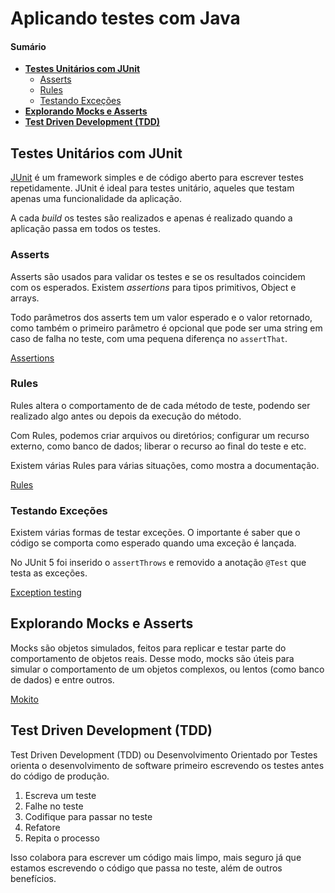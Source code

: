 # Aplicando testes com Java

#### Sumário

- **[Testes Unitários com JUnit](#testes-unitarios-com-junit)**
  - [Asserts](#asserts)
  - [Rules](#rules)
  - [Testando Exceções](#testando-exceções)
- **[Explorando Mocks e Asserts](#mocks-e-asserts)**
-   **[Test Driven Development (TDD)](#tdd)**

## Testes Unitários com JUnit <a name="testes-unitarios-com-junit"></a>

[JUnit](https://junit.org/junit4/) é um framework simples e de código aberto para escrever testes repetidamente. JUnit é ideal para testes unitário, aqueles que testam apenas uma funcionalidade da aplicação. 

A cada *build* os testes são realizados e apenas é realizado quando a aplicação passa em todos os testes.

### Asserts <a name="asserts"></a>

Asserts são usados para validar os testes e se os resultados coincidem com os esperados. Existem *assertions* para tipos primitivos, Object e arrays.

Todo parâmetros dos asserts tem um valor esperado e o valor retornado, como também o primeiro parâmetro é opcional que pode ser uma string em caso de falha no teste, com uma pequena diferença no `assertThat`. 

[Assertions](https://github.com/junit-team/junit4/wiki/Assertions)

### Rules <a name="rules"></a>

Rules altera o comportamento de de cada método de teste, podendo ser realizado algo antes ou depois da execução do método.

Com Rules, podemos criar arquivos ou diretórios; configurar um recurso externo, como banco de dados; liberar o recurso ao final do teste  e etc.

Existem várias Rules para várias situações, como mostra a documentação.

[Rules](https://github.com/junit-team/junit4/wiki/Rules)

### Testando Exceções <a name="testando-exceções"></a>

Existem várias formas de testar exceções. O importante é saber que o código se comporta como esperado quando uma exceção é lançada.

No JUnit 5 foi inserido o `assertThrows` e removido a anotação `@Test` que testa as exceções.

[Exception testing](https://github.com/junit-team/junit4/wiki/Exception-testing)

## Explorando Mocks e Asserts <a name="mocks-e-asserts"></a>

Mocks são objetos simulados, feitos para replicar e testar parte do comportamento de objetos reais. Desse modo, mocks são úteis para simular o comportamento de um objetos complexos, ou lentos (como banco de dados) e entre outros.

[Mokito](http://www.vidageek.net/2013/08/27/mockito-mocks/)

## Test Driven Development (TDD) <a name="tdd"></a>

Test Driven Development (TDD) ou Desenvolvimento Orientado por Testes orienta o desenvolvimento de software primeiro escrevendo os testes antes do código de produção.

1. Escreva um teste
2. Falhe no teste
3. Codifique para passar no teste
4. Refatore
5. Repita o processo

Isso colabora para escrever um código mais limpo, mais seguro já que estamos escrevendo o código que passa no teste, além de outros benefícios.